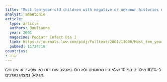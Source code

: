 ```yaml
---
title: "Most ten-year-old children with negative or unknown histories of chickenpox are immune"
analyst: amantonio
article:
  type: article
  authors: Boulianne
  year: 2001
  magazine: Pediatr Infect Dis J
  link: https://journals.lww.com/pidj/Fulltext/2001/11000/Most_ten_year_old_children_with_negative_or.17.aspx
  pubmed: 11734718
countries:
- קנדה
---
```


ל-62% מילדים בני 10 שלא היו מחוסנים ולא חלו באבעבועות רוח (או שלא ידעו אם חלו או לא) נמצאו נוגדנים.

